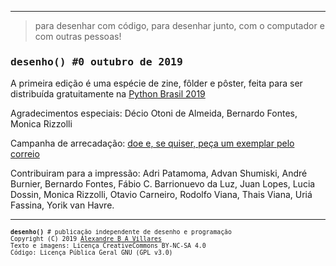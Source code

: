 
---

> para desenhar com código, para desenhar junto, com o computador e com outras pessoas!

<h3 style="font-family: inconsolata, monospace;">desenho() #0 outubro de 2019</h3>

A primeira edição é uma espécie de zine, fôlder e pôster, feita para ser distribuída gratuitamente na [Python Brasil 2019](https://2019.pythonbrasil.org.br/)

Agradecimentos especiais: Décio Otoni de Almeida, Bernardo Fontes, Monica Rizzolli

Campanha de arrecadação: [doe e, se quiser, peça um exemplar pelo correio](https://gumroad.com/l/desenho0)

Contribuiram para a impressão: Adri Patamoma, Advan Shumiski, André Burnier, Bernardo Fontes, Fábio C. Barrionuevo da Luz, Juan Lopes, Lucia Dossin, Monica Rizzolli, Otavio Carneiro, Rodolfo Viana, Thais Viana, Uriá Fassina, Yorik van Havre.

---
<div style="font-family: inconsolata, monospace; font-size: 0.7em">
<b>desenho()</b> # publicação independente de desenho e programação<br>
Copyright (C) 2019 <a href="https://abav.lugaralgum.com">Alexandre B A Villares</a><br>
Texto e imagens: Licença CreativeCommons BY-NC-SA 4.0<br>
Código: Licença Pública Geral GNU (GPL v3.0)
</div>